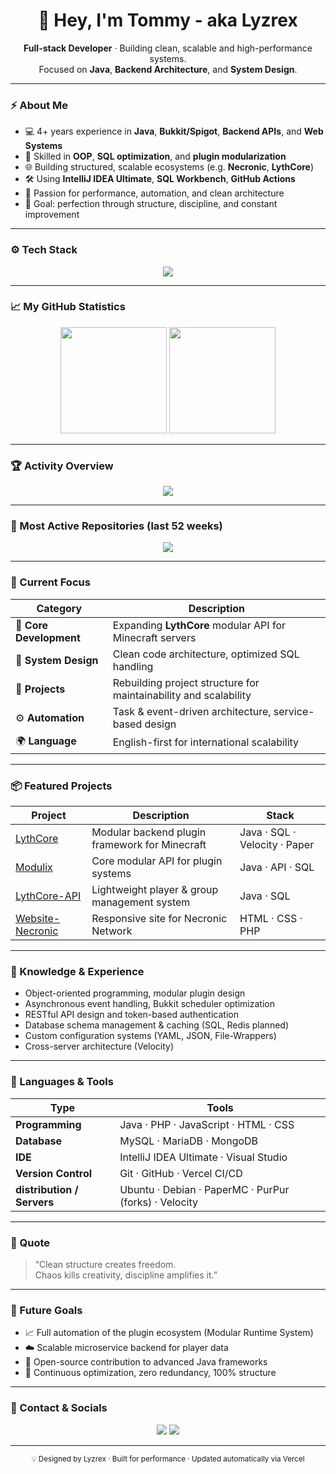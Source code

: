 <h1 align="center">👋 Hey, I'm Tommy - aka Lyzrex</h1>

<p align="center">
  <b>Full-stack Developer</b> · Building clean, scalable and high-performance systems.<br/>
  Focused on <b>Java</b>, <b>Backend Architecture</b>, and <b>System Design</b>.
</p>

---

### ⚡ About Me
- 💻 4+ years experience in **Java**, **Bukkit/Spigot**, **Backend APIs**, and **Web Systems**
- 🧠 Skilled in **OOP**, **SQL optimization**, and **plugin modularization**
- 🌐 Building structured, scalable ecosystems (e.g. <b>Necronic</b>, <b>LythCore</b>)
- 🛠 Using **IntelliJ IDEA Ultimate**, **SQL Workbench**, **GitHub Actions**
- 🚀 Passion for performance, automation, and clean architecture
- 🎯 Goal: perfection through structure, discipline, and constant improvement

---

### ⚙️ Tech Stack
<p align="center">
  <img src="https://skillicons.dev/icons?i=java,php,html,css,js,mysql,git,github,idea,vscode,visualstudio,docker,linux" />
</p>

---

### 📈 My GitHub Statistics
<p align="center">
  <img height="170em" src="https://github-readme-stats-weld-nine-90.vercel.app/api?username=Lyzrex&show_icons=true&theme=github_dark&hide_border=true&include_all_commits=true&count_private=true&rank_icon=github&v=5" />
  <img height="170em" src="https://github-readme-stats-weld-nine-90.vercel.app/api/top-langs/?username=Lyzrex&layout=compact&theme=github_dark&hide_border=true&langs_count=8&count_private=true&v=5" />
</p>

---

### 🏆 Activity Overview
<p align="center">
  <img src="https://github-readme-activity-graph.vercel.app/graph?username=Lyzrex&bg_color=0b1220&color=00d0ff&line=00d0ff&point=ffffff&area=true&hide_border=true" />
</p>

---

### 🧩 Most Active Repositories (last 52 weeks)
<p align="center">
  <img src="https://github-readme-stats-weld-nine-90.vercel.app/api/top-repos?username=Lyzrex&limit=12&show=6&bar=true&theme=github_dark&accent=%2300d0ff&v=6" />
</p>

---

### 🧱 Current Focus
| Category | Description |
|-----------|--------------|
| 🧩 **Core Development** | Expanding <b>LythCore</b> modular API for Minecraft servers |
| 🧱 **System Design** | Clean code architecture, optimized SQL handling |
| 💼 **Projects** | Rebuilding project structure for maintainability and scalability |
| ⚙️ **Automation** | Task & event-driven architecture, service-based design |
| 🌍 **Language** | English-first for international scalability |

---

### 📦 Featured Projects
| Project | Description | Stack |
|----------|--------------|-------|
| [LythCore](https://github.com/Lyzrex/LythCore) | Modular backend plugin framework for Minecraft | Java · SQL · Velocity · Paper |
| [Modulix](https://github.com/Lyzrex/Modulix) | Core modular API for plugin systems | Java · API · SQL |
| [LythCore-API](https://github.com/Lyzrex/LythCore-API) | Lightweight player & group management system | Java · SQL |
| [Website-Necronic](https://github.com/Lyzrex/Website-Necronic) | Responsive site for Necronic Network | HTML · CSS · PHP |

---

### 🧠 Knowledge & Experience
- Object-oriented programming, modular plugin design
- Asynchronous event handling, Bukkit scheduler optimization
- RESTful API design and token-based authentication
- Database schema management & caching (SQL, Redis planned)
- Custom configuration systems (YAML, JSON, File-Wrappers)
- Cross-server architecture (Velocity)

---

### 🧬 Languages & Tools
| Type | Tools |
|------|-------|
| **Programming** | Java · PHP · JavaScript · HTML · CSS |
| **Database** | MySQL · MariaDB · MongoDB |
| **IDE** | IntelliJ IDEA Ultimate · Visual Studio |
| **Version Control** | Git · GitHub · Vercel CI/CD |
| **distribution / Servers** | Ubuntu · Debian · PaperMC · PurPur (forks) · Velocity |

---

### 💬 Quote
> “Clean structure creates freedom.  
>  Chaos kills creativity, discipline amplifies it.”

---

### 🧠 Future Goals
- 📈 Full automation of the plugin ecosystem (Modular Runtime System)  
- ☁️ Scalable microservice backend for player data  
- 🔧 Open-source contribution to advanced Java frameworks  
- 🌟 Continuous optimization, zero redundancy, 100% structure  

---

### 🧾 Contact & Socials
<p align="center">
  <a href="https://github.com/Lyzrex" target="_blank"><img src="https://skillicons.dev/icons?i=github" /></a>
  <a href="https://discord.com/users/LYZREX" target="_blank"><img src="https://skillicons.dev/icons?i=discord" /></a>
</p>

---

<p align="center">
  <sub>💡 Designed by Lyzrex · Built for performance · Updated automatically via Vercel</sub>
</p>
